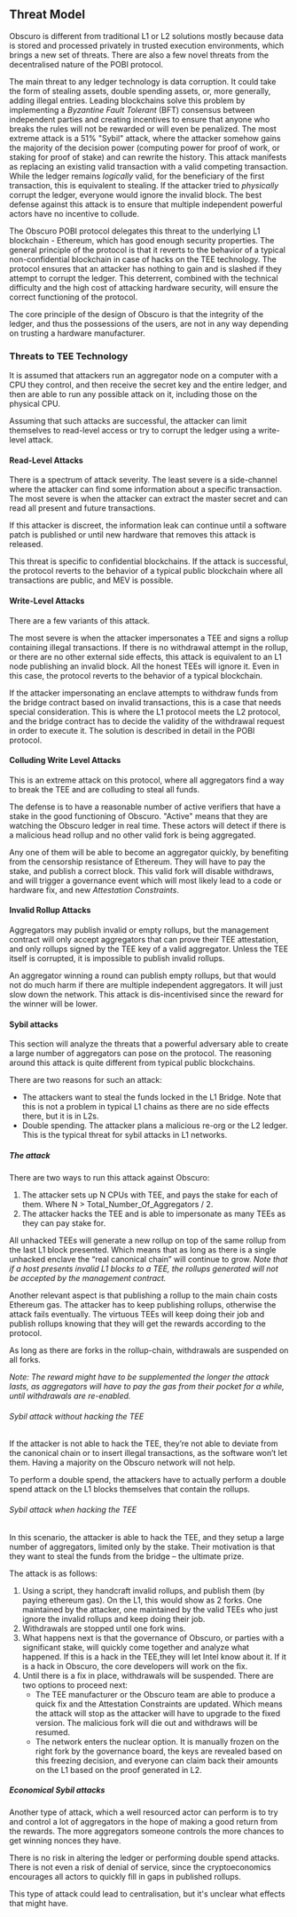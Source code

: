 ## Threat Model

Obscuro is different from traditional L1 or L2 solutions mostly because data is stored and processed privately in trusted execution environments, which brings a new set of threats. There are also a few novel threats from the decentralised nature of the POBI protocol.

The main threat to any ledger technology is data corruption. It could take the form of stealing assets, double spending assets, or, more generally, adding illegal entries.
Leading blockchains solve this problem by implementing a _Byzantine Fault Tolerant_ (BFT) consensus between independent parties and creating incentives to ensure that anyone who breaks the rules will not be rewarded or will even be penalized. The most extreme attack is a 51% "Sybil" attack, where the attacker somehow gains the majority of the decision power (computing power for proof of work, or staking for proof of stake) and can rewrite the history. This attack manifests as replacing an existing valid transaction with a valid competing transaction. While the ledger remains _logically_ valid, for the beneficiary of the first transaction, this is equivalent to stealing. If the attacker tried to _physically_ corrupt the ledger, everyone would ignore the invalid block.  The best defense against this attack is to ensure that multiple independent powerful actors have no incentive to collude.

The Obscuro POBI protocol delegates this threat to the underlying L1 blockchain - Ethereum, which has good enough security properties.
The general principle of the protocol is that it reverts to the behavior of a typical non-confidential blockchain in case of hacks on the TEE technology. 
The protocol ensures that an attacker has nothing to gain and is slashed if they attempt to corrupt the ledger.
This deterrent, combined with the technical difficulty and the high cost of attacking hardware security, will ensure the correct functioning of the protocol.

The core principle of the design of Obscuro is that the integrity of the ledger, and thus the possessions of the users, are not in any way depending on trusting a hardware manufacturer. 

### Threats to TEE Technology
It is assumed that attackers run an aggregator node on a computer with a CPU they control, and then receive the secret key and the entire ledger, and then are able to run any possible attack on it, including those on the physical CPU.

Assuming that such attacks are successful, the attacker can limit themselves to read-level access or try to corrupt the ledger using a write-level attack.

#### Read-Level Attacks
There is a spectrum of attack severity. The least severe is a side-channel where the attacker can find some information about a specific transaction. The most severe is when the attacker can extract the master secret and can read all present and future transactions.

If this attacker is discreet, the information leak can continue until a software patch is published or until new hardware that removes this attack is released.

This threat is specific to confidential blockchains. If the attack is successful, the protocol reverts to the behavior of a typical public blockchain where all transactions are public, and MEV is possible.

#### Write-Level Attacks
There are a few variants of this attack.

The most severe is when the attacker impersonates a TEE and signs a rollup containing illegal transactions. If there is no withdrawal attempt in the rollup, or there are no other external side effects, this attack is equivalent to an L1 node publishing an invalid block. All the honest TEEs will ignore it. Even in this case, the protocol reverts to the behavior of a typical blockchain.

If the attacker impersonating an enclave attempts to withdraw funds from the bridge contract based on invalid transactions, this is a case that needs special consideration. This is where the L1 protocol meets the L2 protocol, and the bridge contract has to decide the validity of the withdrawal request in order to execute it. The solution is described in detail in the POBI protocol.

#### Colluding Write Level Attacks
This is an extreme attack on this protocol, where all aggregators find a way to break the TEE and are colluding to steal all funds.

The defense is to have a reasonable number of active verifiers that have a stake in the good functioning of Obscuro. "Active" means that they are watching the Obscuro ledger in real time. These actors will detect if there is a malicious head rollup and no other valid fork is being aggregated.

Any one of them will be able to become an aggregator quickly, by benefiting from the censorship resistance of Ethereum.  They will have to pay the stake, and publish a correct block. This valid fork will disable withdraws, and will trigger a governance event which will most likely lead to a code or hardware fix, and new _Attestation Constraints_.

#### Invalid Rollup Attacks
Aggregators may publish invalid or empty rollups, but the management contract will only accept aggregators that can prove their TEE attestation, and only rollups signed by the TEE key of a valid aggregator. Unless the TEE itself is corrupted, it is impossible to publish invalid rollups.

An aggregator winning a round can publish empty rollups, but that would not do much harm if there are multiple independent aggregators. It will just slow down the network. This attack is dis-incentivised since the reward for the winner will be lower.


#### Sybil attacks

This section will analyze the threats that a powerful adversary able to create a large number of aggregators can pose on the protocol.
The reasoning around this attack is quite different from typical public blockchains.

There are two reasons for such an attack:
- The attackers want to steal the funds locked in the L1 Bridge. Note that this is not a problem in typical L1 chains as there are no side effects there, but it is in L2s.
- Double spending. The attacker plans a malicious re-org or the L2 ledger. This is the typical threat for sybil attacks in L1 networks.

##### The attack

There are two ways to run this attack against Obscuro:

1. The attacker sets up N CPUs with TEE, and pays the stake for each of them. Where N > Total_Number_Of_Aggregators / 2.
2. The attacker hacks the TEE and is able to impersonate as many TEEs as they can pay stake for.

All unhacked TEEs will generate a new rollup on top of the same rollup from the last L1 block presented. Which means that as long as there is a single unhacked enclave the “real canonical chain” will continue to grow.
_Note that if a host presents invalid L1 blocks to a TEE, the rollups generated will not be accepted by the management contract._

Another relevant aspect is that publishing a rollup to the main chain costs Ethereum gas. The attacker has to keep publishing rollups, otherwise the attack fails eventually. The virtuous TEEs will keep doing their job and publish rollups knowing that they will get the rewards according to the protocol. 

As long as there are forks in the rollup-chain, withdrawals are suspended on all forks.

_Note: The reward might have to be supplemented the longer the attack lasts, as aggregators will have to pay the gas from their pocket for a while, until withdrawals are re-enabled._

###### Sybil attack without hacking the TEE

If the attacker is not able to hack the TEE, they’re not able to deviate from the canonical chain or to insert illegal transactions, as the software won’t let them. 
Having a majority on the Obscuro network will not help.

To perform a double spend, the attackers have to actually perform a double spend attack on the L1 blocks themselves that contain the rollups. 


###### Sybil attack when hacking the TEE

In this scenario, the attacker is able to hack the TEE, and they setup a large number of aggregators, limited only by the stake.  Their motivation is that they want to steal the funds from the bridge – the ultimate prize.

The attack is as follows:
1. Using a script, they handcraft invalid rollups, and publish them (by paying ethereum gas). On the L1, this would show as 2 forks. One maintained by the attacker, one maintained by the valid TEEs who just ignore the invalid rollups and keep doing their job.
2. Withdrawals are stopped until one fork wins.
3. What happens next is that the governance of Obscuro, or parties with a significant stake, will quickly come together and analyze what happened. If this is a hack in the TEE,they will let Intel know about it. If it is a hack in Obscuro, the core developers will work on the fix. 
4. Until there is a fix in place, withdrawals will be suspended. There are two options to proceed next:
   - The TEE manufacturer or the Obscuro team are able to produce a quick fix and the Attestation Constraints are updated. Which means the attack will stop as the attacker will have to upgrade to the fixed version. The malicious fork will die out and withdraws will be resumed.
   - The network enters the nuclear option. It is manually frozen on the right fork by the governance board, the keys are revealed based on this freezing decision, and everyone can claim back their amounts on the L1 based on the proof generated in L2.

    
##### Economical Sybil attacks

Another type of attack, which a well resourced actor can perform is to try and control a lot of aggregators in the hope of making a good return from the rewards. The more aggregators someone controls the more chances to get winning nonces they have.

There is no risk in altering the ledger or performing double spend attacks.
There is not even a risk of denial of service, since the cryptoeconomics encourages all actors to quickly fill in gaps in published rollups.

This type of attack could lead to centralisation, but it's unclear what effects that might have.
